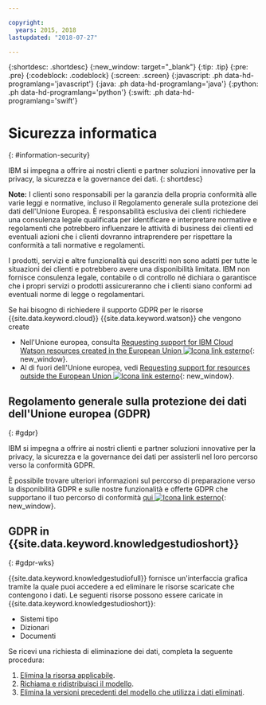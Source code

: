 ```yaml
---

copyright:
  years: 2015, 2018
lastupdated: "2018-07-27"

---
```


{:shortdesc: .shortdesc}
{:new_window: target="_blank"}
{:tip: .tip}
{:pre: .pre}
{:codeblock: .codeblock}
{:screen: .screen}
{:javascript: .ph data-hd-programlang='javascript'}
{:java: .ph data-hd-programlang='java'}
{:python: .ph data-hd-programlang='python'}
{:swift: .ph data-hd-programlang='swift'}

# Sicurezza informatica 
{: #information-security}

IBM si impegna a offrire ai nostri clienti e partner soluzioni innovative per la privacy, la sicurezza e la governance dei dati.
{: shortdesc}

**Note:**
I clienti sono responsabili per la garanzia della propria conformità alle varie leggi e normative, incluso il Regolamento generale sulla protezione dei dati dell'Unione Europea. È responsabilità esclusiva dei clienti richiedere una consulenza legale qualificata per identificare e interpretare normative e regolamenti che potrebbero influenzare le attività di business dei clienti ed eventuali azioni che i clienti dovranno intraprendere per rispettare la conformità a tali normative e regolamenti. 

I prodotti, servizi e altre funzionalità qui descritti non sono adatti per tutte le situazioni dei clienti e potrebbero avere una disponibilità limitata. IBM non fornisce consulenza legale, contabile o di controllo né dichiara o garantisce che i propri servizi o prodotti assicureranno che i clienti siano conformi ad eventuali norme di legge o regolamentari. 

Se hai bisogno di richiedere il supporto GDPR per le risorse {{site.data.keyword.cloud}} {{site.data.keyword.watson}} che vengono create

- Nell'Unione europea, consulta [Requesting support for IBM Cloud Watson resources created in the European Union ![Icona link esterno](../../icons/launch-glyph.svg "Icona link esterno")](https://console.bluemix.net/docs/services/watson/getting-started-gdpr-sar.html#request-EU){: new_window}.
- Al di fuori dell'Unione europea, vedi [Requesting support for resources outside the European Union ![Icona link esterno](../../icons/launch-glyph.svg "Icona link esterno")](https://console.bluemix.net/docs/services/watson/getting-started-gdpr-sar.html#request-non-EU){: new_window}.

## Regolamento generale sulla protezione dei dati dell'Unione europea (GDPR)
{: #gdpr}

IBM si impegna a offrire ai nostri clienti e partner soluzioni innovative per la privacy, la sicurezza e la governance dei dati per assisterli nel loro percorso verso la conformità GDPR. 

È possibile trovare ulteriori informazioni sul percorso di preparazione verso la disponibilità GDPR e sulle nostre funzionalità e offerte GDPR che supportano il tuo percorso di conformità [qui ![Icona link esterno](../../icons/launch-glyph.svg "Icona link esterno")](http://www.ibm.com/gdpr){: new_window}.

## GDPR in {{site.data.keyword.knowledgestudioshort}}
{: #gdpr-wks}

{{site.data.keyword.knowledgestudiofull}} fornisce un'interfaccia grafica tramite la quale puoi accedere a ed eliminare le risorse scaricate che contengono i dati. Le seguenti risorse possono essere caricate in {{site.data.keyword.knowledgestudioshort}}:
- Sistemi tipo
- Dizionari
- Documenti

Se ricevi una richiesta di eliminazione dei dati, completa la seguente procedura:
1. [Elimina la risorsa applicabile](/docs/services/watson-knowledge-studio/artifacts.html).
2. [Richiama e ridistribuisci il modello](/docs/services/watson-knowledge-studio/train-ml.html).
3. [Elimina la versioni precedenti del modello che utilizza i dati eliminati](/docs/services/watson-knowledge-studio/improve-ml.html#wks_maversions).
